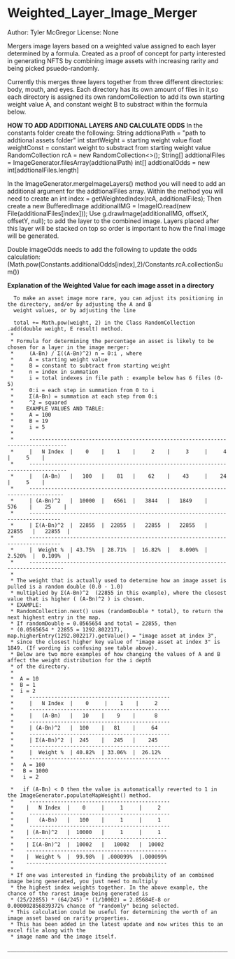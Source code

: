 # Weighted_Layer_Image_Merger
Author: Tyler McGregor
License: None

Mergers image layers based on a weighted value assigned to each layer determined by a formula.
Created as a proof of concept for party interested in generating NFTS by combining image assets 
with increasing rarity and being picked psuedo-randomly.

Currently this merges three layers together from three different directories: body, mouth, and eyes. Each directory has 
its own amount of files in it,so each directory is assigned its own randomCollection to add its own starting weight value A, 
and constant weight B to substract within the formula below.

__HOW TO ADD ADDITIONAL LAYERS AND CALCULATE ODDS__
In the constants folder create the following:
String addtionalPath = "path to addtional assets folder"
int startWeight = starting weight value
float weightConst = constant weight to substract from starting weight value
RandomCollection<Object> rcA = new RandomCollection<>();
String[] addtionalFiles = ImageGenerator.filesArray(addtionalPath)
int[] addtionalOdds = new int[addtionalFiles.length]

 In the ImageGenerator.mergeImageLayers() method you will need to add an additional argument for the addtionalFiles array.
 Within the method you will need to create an int index = getWeightedIndex(rcA, additionalFiles);
 Then create a new BufferedImage additionalIMG = ImageIO.read(new File(additionalFiles[index]));
 Use g.drawImage(additionalIMG, offsetX, offsetY, null); to add the layer to the combined image. Layers placed after
 this layer will be stacked on top so order is important to how the final image will be generated.
 
 Double imageOdds needs to add the following to update the odds calculation:
 (Math.pow(Constants.additionalOdds[index],2)/Constants.rcA.collectionSum())
 

__Explanation of the Weighted Value for each image asset in a directory__

      To make an asset image more rare, you can adjust its positioning in the directory, and/or by adjusting the A and B 
      weight values, or by adjusting the line
      
      total += Math.pow(weight, 2) in the Class RandomCollection .add(double weight, E result) method. 
     *
     * Formula for determining the percentage an asset is likely to be chosen for a layer in the image merger:
     *     (A-Bn) / Σ((A-Bn)^2) n = 0:i , where
     *     A = starting weight value
     *     B = constant to subtract from starting weight
     *     n = index in summation
     *     i = total indexes in file path : example below has 6 files (0-5)
     *     0:i = each step in summation from 0 to i
     *     Σ(A-Bn) = summation at each step from 0:i
     *     ^2 = squared
     *    EXAMPLE VALUES AND TABLE:
     *     A = 100
     *     B = 19
     *     i = 5
     *
     *     ----------------------------------------------------------------------------------
     *     |   N Index  |    0    |    1    |     2    |     3     |     4     |     5    |
     *     ----------------------------------------------------------------------------------
     *     |   (A-Bn)   |   100   |    81   |    62    |    43     |    24     |     5    |
     *     ---------------------------------------------------------------------------------
     *     | (A-Bn)^2   |  10000  |   6561  |   3844   |   1849    |    576    |    25    |
     *     --------------------------------------------------------------------------------
     *     | Σ(A-Bn)^2  |  22855  |  22855  |   22855  |   22855   |   22855   |   22855  |
     *     --------------------------------------------------------------------------------
     *     |  Weight %  | 43.75%  | 28.71%  |  16.82%  |   8.090%  |   2.520%  |  0.109%  |
     *     ---------------------------------------------------------------------------------
     *
     * The weight that is actually used to determine how an image asset is pulled is a random double (0.0 - 1.0)
     * multiplied by Σ(A-Bn)^2  (22855 in this example), where the closest value that is higher ( (A-Bn)^2 ) is chosen.
     * EXAMPLE:
     * RandomCollection.next() uses (randomDouble * total), to return the next highest entry in the map.
     * If randomDouble = 0.0565654 and total = 22855, then
     * (0.0565654 * 22855 = 1292.802217), map.higherEntry(1292.802217).getValue() = "image asset at index 3",
     * since the closest higher key value of "image asset at index 3" is 1849. (If wording is confusing see table above).
     * Below are two more examples of how changing the values of A and B affect the weight distribution for the i depth 
     * of the directory.
     *
     *  A = 10
     *  B = 1
     *  i = 2
     *     ---------------------------------------------
     *     |   N Index  |    0     |    1    |     2
     *     ---------------------------------------------
     *     |   (A-Bn)   |   10    |    9    |      8
     *     ---------------------------------------------
     *     | (A-Bn)^2   |  100    |   81    |     64
     *     ---------------------------------------------
     *     | Σ(A-Bn)^2  |  245    |   245   |    245
     *     ---------------------------------------------
     *     |  Weight %  | 40.82%  | 33.06%  |  26.12%
     *     ---------------------------------------------
     *   A = 100
     *   B = 1000
     *   i = 2
     
     *   if (A-Bn) < 0 then the value is automatically reverted to 1 in the ImageGenerator.populateMapWeight() method.
     *     ---------------------------------------------
     *    |   N Index  |    0     |     1     |     2
     *     ---------------------------------------------
     *    |   (A-Bn)   |   100    |     1     |     1
     *     ---------------------------------------------
     *    | (A-Bn)^2   |  10000   |     1     |     1
     *    ---------------------------------------------
     *    | Σ(A-Bn)^2  |  10002   |   10002   |  10002
     *    ---------------------------------------------
     *    |  Weight %  |  99.98%  | .000099%  |.000099%
     *    ---------------------------------------------
     *
     * If one was interested in finding the probability of an combined image being generated, you just need to multiply 
     * the highest index weights together. In the above example, the chance of the rarest image being generated is
     * (25/22855) * (64/245) * (1/10002) = 2.85684E-8 or 0.000002856839372% chance of "randomly" being selected. 
     * This calculation could be useful for determining the worth of an image asset based on rarity properties. 
     * This has been added in the latest update and now writes this to an excel file along with the 
     * image name and the image itself. 
     ____________________________________________________________________________________________________________________________________________________________
     
 
